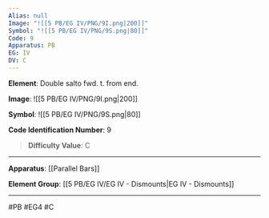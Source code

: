 ```yaml
---
Alias: null
Image: "![[5 PB/EG IV/PNG/9I.png|200]]"
Symbol: "![[5 PB/EG IV/PNG/9S.png|80]]"
Code: 9
Apparatus: PB
EG: IV
DV: C
---
```

**Element**: Double salto fwd. t. from end.

**Image**:
![[5 PB/EG IV/PNG/9I.png|200]]

**Symbol**:
![[5 PB/EG IV/PNG/9S.png|80]]

**Code Identification Number**: 9

>**Difficulty Value**: C

___
**Apparatus**: [[Parallel Bars]]

**Element Group**: [[5 PB/EG IV/EG IV - Dismounts|EG IV - Dismounts]]
___
#PB #EG4 #C
